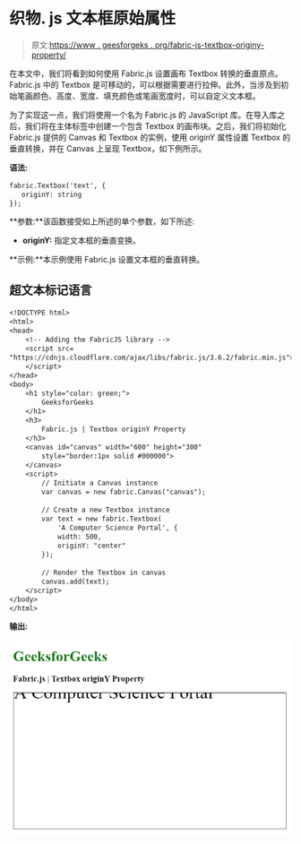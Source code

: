 # 织物. js 文本框原始属性

> 原文:[https://www . geesforgeks . org/fabric-js-textbox-originy-property/](https://www.geeksforgeeks.org/fabric-js-textbox-originy-property/)

在本文中，我们将看到如何使用 Fabric.js 设置画布 Textbox 转换的垂直原点。Fabric.js 中的 Textbox 是可移动的，可以根据需要进行拉伸。此外，当涉及到初始笔画颜色、高度、宽度、填充颜色或笔画宽度时，可以自定义文本框。

为了实现这一点，我们将使用一个名为 Fabric.js 的 JavaScript 库。在导入库之后，我们将在主体标签中创建一个包含 Textbox 的画布块。之后，我们将初始化 Fabric.js 提供的 Canvas 和 Textbox 的实例，使用 originY 属性设置 Textbox 的垂直转换，并在 Canvas 上呈现 Textbox，如下例所示。

**语法:**

```
fabric.Textbox('text', {
   originY: string
});
```

**参数:**该函数接受如上所述的单个参数，如下所述:

*   **originY:** 指定文本框的垂直变换。

**示例:**本示例使用 Fabric.js 设置文本框的垂直转换。

## 超文本标记语言

```
<!DOCTYPE html>
<html>
<head>
    <!-- Adding the FabricJS library -->
    <script src=
"https://cdnjs.cloudflare.com/ajax/libs/fabric.js/3.6.2/fabric.min.js">
    </script>
</head>
<body>
    <h1 style="color: green;">
        GeeksforGeeks
    </h1>
    <h3>
        Fabric.js | Textbox originY Property
    </h3>
    <canvas id="canvas" width="600" height="300"
        style="border:1px solid #000000">
    </canvas>
    <script>
        // Initiate a Canvas instance 
        var canvas = new fabric.Canvas("canvas");

        // Create a new Textbox instance 
        var text = new fabric.Textbox(
            'A Computer Science Portal', {
            width: 500,
            originY: "center"
        });

        // Render the Textbox in canvas 
        canvas.add(text);
    </script>
</body>
</html>
```

**输出:**

![](img/dee3cc1acbd425a68cc548b2ad3021f9.png)